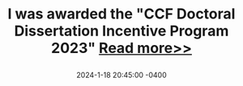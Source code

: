 ---
title: 
    <p> I was awarded the <strong>"CCF Doctoral Dissertation Incentive Program 2023"</strong>
    <a href="https://idm.pku.edu.cn/en/info/1022/1061.htm"> Read more>> </a> </p>

date: 2024-1-18 20:45:00 -0400
---